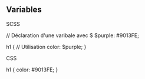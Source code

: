 ## Variables

SCSS

// Déclaration d'une varibale avec $
$purple: #9013FE;

h1 {
  // Utilisation 
  color: $purple;
}

CSS

h1 {
  color: #9013FE;
}